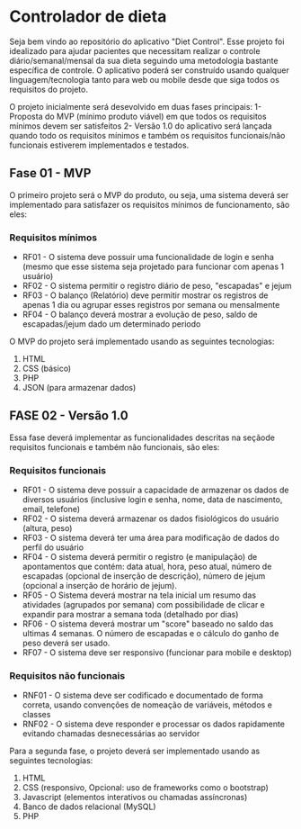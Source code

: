 # Controlador de dieta

Seja bem vindo ao repositório do aplicativo "Diet Control". Esse projeto foi idealizado para ajudar pacientes que necessitam realizar o controle diário/semanal/mensal da sua dieta seguindo uma metodologia bastante específica de controle. O aplicativo poderá ser construído usando qualquer linguagem/tecnologia tanto para web ou mobile desde que siga todos os requisitos do projeto. 

O projeto inicialmente será desevolvido em duas fases principais: 
1- Proposta do MVP (mínimo produto viável) em que todos os requisitos mínimos devem ser satisfeitos
2- Versão 1.0 do aplicativo será lançada quando todo os requisitos mínimos e também os requisitos funcionais/não funcionais estiverem implementados e testados.

## Fase 01 - MVP

O primeiro projeto será o MVP do produto, ou seja, uma sistema deverá ser implementado para satisfazer os requisitos mínimos de funcionamento, são eles: 

### Requisitos mínimos

- RF01 - O sistema deve possuir uma funcionalidade de login e senha (mesmo que esse sistema seja projetado para funcionar com apenas 1 usuário)
- RF02 - O sistema permitir o registro diário de peso, "escapadas" e jejum
- RF03 - O balanço (Relatório) deve permitir mostrar os registros de apenas 1 dia ou agrupar esses registros por semana ou mensalmente
- RF04 - O balanço deverá mostrar a evolução de peso, saldo de escapadas/jejum dado um determinado periodo

O MVP do projeto será implementado usando as seguintes tecnologias:
1. HTML
2. CSS (básico)
3. PHP
4. JSON (para armazenar dados)


## FASE 02 - Versão 1.0

Essa fase deverá implementar as funcionalidades descritas na seçãode requisitos funcionais e também não funcionais, são eles:

### Requisitos funcionais

- RF01 - O sistema deve possuir a capacidade de armazenar os dados de diversos usuários (inclusive login e senha, nome, data de nascimento, email, telefone)
- RF02 - O sistema deverá armazenar os dados fisiológicos do usuário (altura, peso)
- RF03 - O sistema deverá ter uma área para modificação de dados do perfil do usuário 
- RF04 - O sistema deverá permitir o registro (e manipulação) de apontamentos que contém: data atual, hora, peso atual, número de escapadas (opcional de inserção de descrição), número de jejum (opcional a inserção de horário de jejum).
- RF05 - O Sistema deverá mostrar na tela inicial um resumo das atividades (agrupados por semana) com possibilidade de clicar e expandir para mostrar a semana toda (detalhado por dias)
- RF06 - O sistema deverá mostrar um "score" baseado no saldo das ultimas 4 semanas. O número de escapadas e o cálculo do ganho de peso deverá ser usado.
- RF07 - O sistema deve ser responsivo (funcionar para mobile e desktop)

### Requisitos não funcionais

- RNF01 - O sistema deve ser codificado e documentado de forma correta, usando convenções de nomeação de variáveis, métodos e classes
- RNF02 - O sistema deve responder e processar os dados rapidamente evitando chamadas desnecessárias ao servidor


Para a segunda fase, o projeto deverá ser implementado usando as seguintes tecnologias:
1. HTML
2. CSS (responsivo, Opcional: uso de frameworks como o bootstrap)
3. Javascript (elementos interativos ou chamadas assíncronas)
4. Banco de dados relacional (MySQL)
5. PHP
